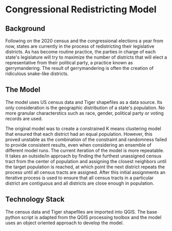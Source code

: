 # Congressional Redistricting Model

## Background

Following on the 2020 census and the congressional elections a year from now, states are currently in the process of redistricting their legislative districts.  As has become routine practice, the parties in charge of each state's legislature will try to maximize the number of districts that will elect a representative from their political party, a practice known as gerrymandering.  The result of gerrymandering is often the creation of ridiculous snake-like districts.

## The Model

The model uses US census data and Tiger shapefiles as a data source.  Its only consideration is the geographic distribution of a state's population.  No more granular characterstics such as race, gender, political party or voting records are used.  

The original model was to create a constrained K means clustering model that ensured that each district had an equal population.  However, this proved unstable as the combination of the constraint and randomness failed to provide consistent results, even when considering an ensemble of different model runs.  The current iteration of the model is more repeatable.  It takes an outside/in approach by finding the furthest unassigned census tract from the center of population and assigning the closest neighbors until the target population is reached, at which point the next district repeats the process until all census tracts are assigned.  After this initial assignments an iterative process is used to ensure that all census tracts in a particular district are contiguous and all districts are close enough in population.

## Technology Stack

The census data and Tiger shapefiles are imported into QGIS.  The base python script is adapted from the QGIS processing toolbox and the model uses an object oriented approach to develop the model.